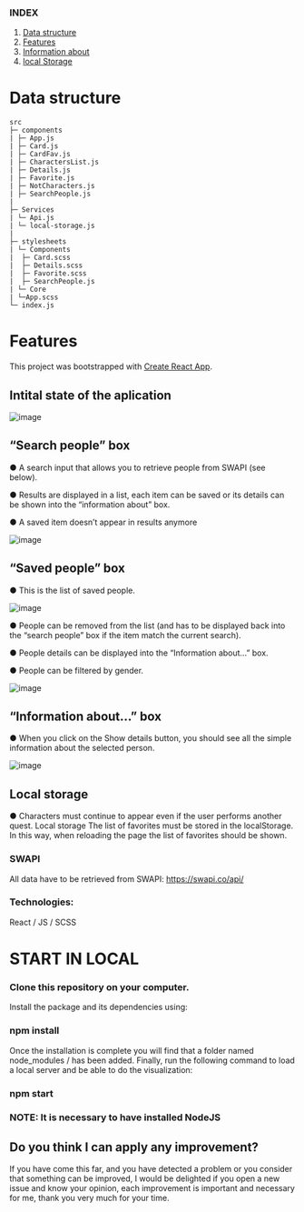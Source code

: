 

### INDEX

1. [Data structure](#Data-structure)
2. [Features](#Features)
3. [Information about](#Information-about)
4. [local Storage](#Local-Storage)


# Data structure
```
src
├─ components
| ├─ App.js
| ├─ Card.js
| ├─ CardFav.js
| ├─ CharactersList.js
| ├─ Details.js
| ├─ Favorite.js
| ├─ NotCharacters.js
| ├─ SearchPeople.js
|
├─ Services
| └─ Api.js
| └─ local-storage.js
|
├─ stylesheets
| └─ Components
|  ├─ Card.scss
|  ├─ Details.scss
|  ├─ Favorite.scss
|  ├─ SearchPeople.js
| └─ Core
| └─App.scss
└─ index.js

```

# Features

This project was bootstrapped with [Create React App](https://github.com/facebook/create-react-app).

## Intital state of the aplication
![image](https://user-images.githubusercontent.com/81588630/146932064-353f61fe-b611-41b3-bf45-b06b600d1cc4.png)


## “Search people” box
● A search input that allows you to retrieve people from SWAPI (see below).

● Results are displayed in a list, each item can be saved or its details can be
shown into the “information about” box.

● A saved item doesn’t appear in results anymore

![image](https://user-images.githubusercontent.com/81588630/144421545-b441ee22-2853-4dba-844f-d6c9615b04d1.png)

## “Saved people” box
● This is the list of saved people.

![image](https://user-images.githubusercontent.com/81588630/144421851-27251bd5-0661-47f5-b018-74edd800742f.png)

● People can be removed from the list (and has to be displayed back into the
“search people” box if the item match the current search).

● People details can be displayed into the “Information about...” box.

● People can be filtered by gender.

![image](https://user-images.githubusercontent.com/81588630/144421979-cd016e2f-d39a-4a79-8b61-9e34c599167a.png)


## “Information about...” box
●  When you click on the Show details button, you should see all the simple information about the selected person.

![image](https://user-images.githubusercontent.com/81588630/146932174-cc2b0cb0-2f25-4109-9aa1-ce38c6276659.png)


## Local storage
●  Characters must continue to appear even if the user performs another quest.
Local storage The list of favorites must be stored in the localStorage. 
In this way, when reloading the page the list of favorites should be shown.


### SWAPI
All data have to be retrieved from SWAPI: https://swapi.co/api/ 

### Technologies:
React / JS / SCSS

# START IN LOCAL

### Clone this repository on your computer.

Install the package and its dependencies using:

### npm install

Once the installation is complete you will find that a folder named node_modules / has been added.
Finally, run the following command to load a local server and be able to do the visualization:

### npm start

### NOTE: It is necessary to have installed NodeJS



## Do you think I can apply any improvement?

If you have come this far, and you have detected a problem or you consider that something can be improved, I would be delighted if you open a new issue and know your opinion, each improvement is important and necessary for me, thank you very much for your time.
